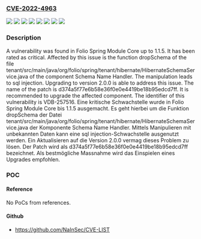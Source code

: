 ### [CVE-2022-4963](https://cve.mitre.org/cgi-bin/cvename.cgi?name=CVE-2022-4963)
![](https://img.shields.io/static/v1?label=Product&message=Spring%20Module%20Core&color=blue)
![](https://img.shields.io/static/v1?label=Version&message=1.1.0%20&color=brightgreen)
![](https://img.shields.io/static/v1?label=Version&message=1.1.1%20&color=brightgreen)
![](https://img.shields.io/static/v1?label=Version&message=1.1.2%20&color=brightgreen)
![](https://img.shields.io/static/v1?label=Version&message=1.1.3%20&color=brightgreen)
![](https://img.shields.io/static/v1?label=Version&message=1.1.4%20&color=brightgreen)
![](https://img.shields.io/static/v1?label=Version&message=1.1.5%20&color=brightgreen)
![](https://img.shields.io/static/v1?label=Vulnerability&message=CWE-89%20SQL%20Injection&color=brightgreen)

### Description

A vulnerability was found in Folio Spring Module Core up to 1.1.5. It has been rated as critical. Affected by this issue is the function dropSchema of the file tenant/src/main/java/org/folio/spring/tenant/hibernate/HibernateSchemaService.java of the component Schema Name Handler. The manipulation leads to sql injection. Upgrading to version 2.0.0 is able to address this issue. The name of the patch is d374a5f77e6b58e36f0e0e4419be18b95edcd7ff. It is recommended to upgrade the affected component. The identifier of this vulnerability is VDB-257516.
Eine kritische Schwachstelle wurde in Folio Spring Module Core bis 1.1.5 ausgemacht. Es geht hierbei um die Funktion dropSchema der Datei tenant/src/main/java/org/folio/spring/tenant/hibernate/HibernateSchemaService.java der Komponente Schema Name Handler. Mittels Manipulieren mit unbekannten Daten kann eine sql injection-Schwachstelle ausgenutzt werden. Ein Aktualisieren auf die Version 2.0.0 vermag dieses Problem zu lösen. Der Patch wird als d374a5f77e6b58e36f0e0e4419be18b95edcd7ff bezeichnet. Als bestmögliche Massnahme wird das Einspielen eines Upgrades empfohlen.

### POC

#### Reference
No PoCs from references.

#### Github
- https://github.com/NaInSec/CVE-LIST


